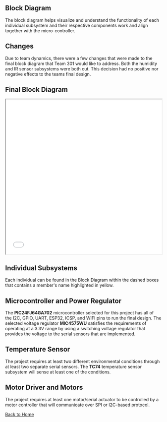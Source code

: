 **Block Diagram**
-
The block diagram helps visualize and understand the functionality of each individual subsystem and their respective components work and align together with the micro-controller.

Changes
-
Due to team dynamics, there were a few changes that were made to the final block diagram that Team 301 would like to address. Both the humidity and IR sensor subsystems were both cut. This decision had no positive nor negative effects to the teams final design. 

**Final Block Diagram**
-

<iframe src="vertopal_53e86d8e1b304e0fba1b8ab00a47e725/media/Final_Block_Diagram.pdf" width="100%" height="500px"></iframe>

**Individual Subsystems**
-
Each individual can be found in the Block Diagram within the dashed boxes that contains a member's name highlighted in yellow.

**Microcontroller and Power Regulator**
-
The **PIC24FJ64GA702** microcontroller selected for this project has all of the I2C, GPIO, UART, ESP32, ICSP, and WIFI pins to run the final design. The selected voltage regulator **MIC4575WU** satisfies the requirements of operating at a 3.3V range by using a switching voltage regulator that provides the voltage to the serial sensors that are implemented.

**Temperature Sensor**
-
The project requires at least two different environmental conditions through at least two separate serial sensors. The **TC74** temperature sensor subsystem will sense at least one of the conditions.

**Motor Driver and Motors**
-
The project requires at least one motor/serial actuator to be controlled by a motor controller that will communicate over SPI or I2C-based protocol.

[Back to Home](index)
